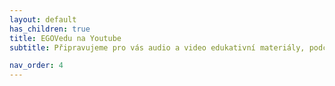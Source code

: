 ```yaml
---
layout: default
has_children: true
title: EGOVedu na Youtube
subtitle: Připravujeme pro vás audio a video edukativní materiály, podcasty a on-line přednášky a prezentace

nav_order: 4
---
```


